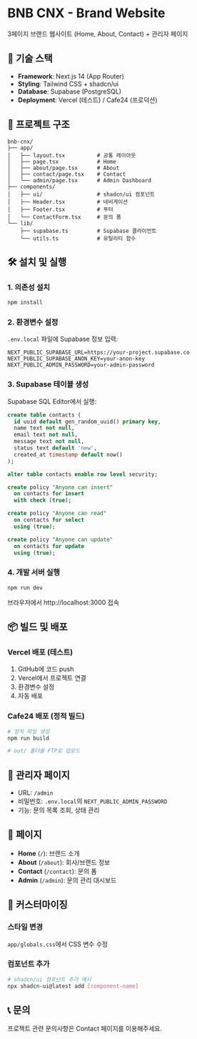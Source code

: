 # BNB CNX - Brand Website

3페이지 브랜드 웹사이트 (Home, About, Contact) + 관리자 페이지

## 🚀 기술 스택

- **Framework**: Next.js 14 (App Router)
- **Styling**: Tailwind CSS + shadcn/ui
- **Database**: Supabase (PostgreSQL)
- **Deployment**: Vercel (테스트) / Cafe24 (프로덕션)

## 📁 프로젝트 구조

```
bnb-cnx/
├── app/
│   ├── layout.tsx          # 공통 레이아웃
│   ├── page.tsx            # Home
│   ├── about/page.tsx      # About
│   ├── contact/page.tsx    # Contact
│   └── admin/page.tsx      # Admin Dashboard
├── components/
│   ├── ui/                 # shadcn/ui 컴포넌트
│   ├── Header.tsx          # 네비게이션
│   ├── Footer.tsx          # 푸터
│   └── ContactForm.tsx     # 문의 폼
└── lib/
    ├── supabase.ts         # Supabase 클라이언트
    └── utils.ts            # 유틸리티 함수
```

## 🛠️ 설치 및 실행

### 1. 의존성 설치
```bash
npm install
```

### 2. 환경변수 설정
`.env.local` 파일에 Supabase 정보 입력:
```env
NEXT_PUBLIC_SUPABASE_URL=https://your-project.supabase.co
NEXT_PUBLIC_SUPABASE_ANON_KEY=your-anon-key
NEXT_PUBLIC_ADMIN_PASSWORD=your-admin-password
```

### 3. Supabase 테이블 생성
Supabase SQL Editor에서 실행:
```sql
create table contacts (
  id uuid default gen_random_uuid() primary key,
  name text not null,
  email text not null,
  message text not null,
  status text default 'new',
  created_at timestamp default now()
);

alter table contacts enable row level security;

create policy "Anyone can insert"
  on contacts for insert
  with check (true);

create policy "Anyone can read"
  on contacts for select
  using (true);

create policy "Anyone can update"
  on contacts for update
  using (true);
```

### 4. 개발 서버 실행
```bash
npm run dev
```

브라우저에서 http://localhost:3000 접속

## 📦 빌드 및 배포

### Vercel 배포 (테스트)
1. GitHub에 코드 push
2. Vercel에서 프로젝트 연결
3. 환경변수 설정
4. 자동 배포

### Cafe24 배포 (정적 빌드)
```bash
# 정적 파일 생성
npm run build

# out/ 폴더를 FTP로 업로드
```

## 🔐 관리자 페이지

- URL: `/admin`
- 비밀번호: `.env.local`의 `NEXT_PUBLIC_ADMIN_PASSWORD`
- 기능: 문의 목록 조회, 상태 관리

## 📄 페이지

- **Home** (`/`): 브랜드 소개
- **About** (`/about`): 회사/브랜드 정보
- **Contact** (`/contact`): 문의 폼
- **Admin** (`/admin`): 문의 관리 대시보드

## 🎨 커스터마이징

### 스타일 변경
`app/globals.css`에서 CSS 변수 수정

### 컴포넌트 추가
```bash
# shadcn/ui 컴포넌트 추가 예시
npx shadcn-ui@latest add [component-name]
```

## 📞 문의

프로젝트 관련 문의사항은 Contact 페이지를 이용해주세요.
